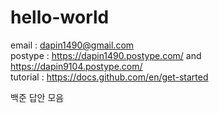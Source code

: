 # hello-world
email : dapin1490@gmail.com   
postype : https://dapin1490.postype.com/ and https://dapin9104.postype.com/   
tutorial : https://docs.github.com/en/get-started   
   
백준 답안 모음   
